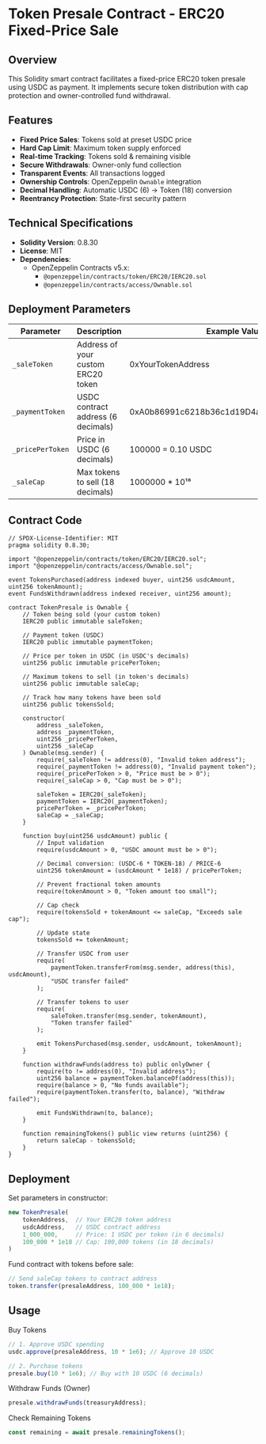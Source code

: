 # Token Presale Contract - ERC20 Fixed-Price Sale

## Overview
This Solidity smart contract facilitates a fixed-price ERC20 token presale using USDC as payment. It implements secure token distribution with cap protection and owner-controlled fund withdrawal.

## Features
- **Fixed Price Sales**: Tokens sold at preset USDC price
- **Hard Cap Limit**: Maximum token supply enforced
- **Real-time Tracking**: Tokens sold & remaining visible
- **Secure Withdrawals**: Owner-only fund collection
- **Transparent Events**: All transactions logged
- **Ownership Controls**: OpenZeppelin `Ownable` integration
- **Decimal Handling**: Automatic USDC (6) → Token (18) conversion
- **Reentrancy Protection**: State-first security pattern

## Technical Specifications
- **Solidity Version**: 0.8.30
- **License**: MIT
- **Dependencies**:
  - OpenZeppelin Contracts v5.x:
    - `@openzeppelin/contracts/token/ERC20/IERC20.sol`
    - `@openzeppelin/contracts/access/Ownable.sol`

## Deployment Parameters
| Parameter         | Description                                  | Example Value        |
|-------------------|----------------------------------------------|----------------------|
| `_saleToken`      | Address of your custom ERC20 token           | 0xYourTokenAddress  |
| `_paymentToken`   | USDC contract address (6 decimals)           | 0xA0b86991c6218b36c1d19D4a2e9Eb0cE3606eB48 |
| `_pricePerToken`  | Price in USDC (6 decimals)                   | 100000 = 0.10 USDC  |
| `_saleCap`        | Max tokens to sell (18 decimals)             | 1000000 * 10¹⁸      |

## Contract Code
```solidity
// SPDX-License-Identifier: MIT
pragma solidity 0.8.30;

import "@openzeppelin/contracts/token/ERC20/IERC20.sol";
import "@openzeppelin/contracts/access/Ownable.sol";

event TokensPurchased(address indexed buyer, uint256 usdcAmount, uint256 tokenAmount);
event FundsWithdrawn(address indexed receiver, uint256 amount);

contract TokenPresale is Ownable {
    // Token being sold (your custom token)
    IERC20 public immutable saleToken;

    // Payment token (USDC)
    IERC20 public immutable paymentToken;

    // Price per token in USDC (in USDC's decimals)
    uint256 public immutable pricePerToken;

    // Maximum tokens to sell (in token's decimals)
    uint256 public immutable saleCap;

    // Track how many tokens have been sold
    uint256 public tokensSold;

    constructor(
        address _saleToken,
        address _paymentToken,
        uint256 _pricePerToken,
        uint256 _saleCap
    ) Ownable(msg.sender) {
        require(_saleToken != address(0), "Invalid token address");
        require(_paymentToken != address(0), "Invalid payment token");
        require(_pricePerToken > 0, "Price must be > 0");
        require(_saleCap > 0, "Cap must be > 0");

        saleToken = IERC20(_saleToken);
        paymentToken = IERC20(_paymentToken);
        pricePerToken = _pricePerToken;
        saleCap = _saleCap;
    }

    function buy(uint256 usdcAmount) public {
        // Input validation
        require(usdcAmount > 0, "USDC amount must be > 0");

        // Decimal conversion: (USDC-6 * TOKEN-18) / PRICE-6
        uint256 tokenAmount = (usdcAmount * 1e18) / pricePerToken;

        // Prevent fractional token amounts
        require(tokenAmount > 0, "Token amount too small");

        // Cap check
        require(tokensSold + tokenAmount <= saleCap, "Exceeds sale cap");

        // Update state
        tokensSold += tokenAmount;

        // Transfer USDC from user
        require(
            paymentToken.transferFrom(msg.sender, address(this), usdcAmount),
            "USDC transfer failed"
        );

        // Transfer tokens to user
        require(
            saleToken.transfer(msg.sender, tokenAmount),
            "Token transfer failed"
        );

        emit TokensPurchased(msg.sender, usdcAmount, tokenAmount);
    }

    function withdrawFunds(address to) public onlyOwner {
        require(to != address(0), "Invalid address");
        uint256 balance = paymentToken.balanceOf(address(this));
        require(balance > 0, "No funds available");
        require(paymentToken.transfer(to, balance), "Withdraw failed");

        emit FundsWithdrawn(to, balance);
    }

    function remainingTokens() public view returns (uint256) {
        return saleCap - tokensSold;
    }
}
```
## Deployment
Set parameters in constructor:

```javascript
new TokenPresale(
    tokenAddress,  // Your ERC20 token address
    usdcAddress,   // USDC contract address
    1_000_000,     // Price: 1 USDC per token (in 6 decimals)
    100_000 * 1e18 // Cap: 100,000 tokens (in 18 decimals)
)
```
Fund contract with tokens before sale:

```javascript
// Send saleCap tokens to contract address
token.transfer(presaleAddress, 100_000 * 1e18);
```
## Usage
Buy Tokens
```javascript
// 1. Approve USDC spending
usdc.approve(presaleAddress, 10 * 1e6); // Approve 10 USDC

// 2. Purchase tokens
presale.buy(10 * 1e6); // Buy with 10 USDC (6 decimals)
```
Withdraw Funds (Owner)
```javascript
presale.withdrawFunds(treasuryAddress);
```
Check Remaining Tokens
```javascript
const remaining = await presale.remainingTokens();
```

